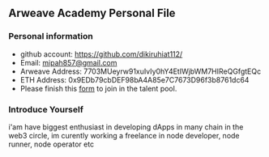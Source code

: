 ## Arweave Academy Personal File

### Personal information

- github account: https://github.com/dikiruhiat112/
- Email: mipah857@gmail.com
- Arweave Address: 7703MUeyrw91xuIvIy0hY4EtIWjbWM7HIReQGfgtEQc
- ETH Address: 0x9EDb79cbDEF98bA4A85e7C7673D96f3b8761dc64
- Please finish this [form](https://docs.google.com/forms/d/e/1FAIpQLSfWA5fIIcBgmRppm3jNz5vmf9Mai_QMVil-2pO4r7YKn_Zhtw/viewform?usp=sf_link) to join in the talent pool.

### Introduce Yourself
 i'am have biggest enthusiast in developing dApps in many chain in the web3 circle, im curently working a freelance in node developer, node runner, node operator etc
